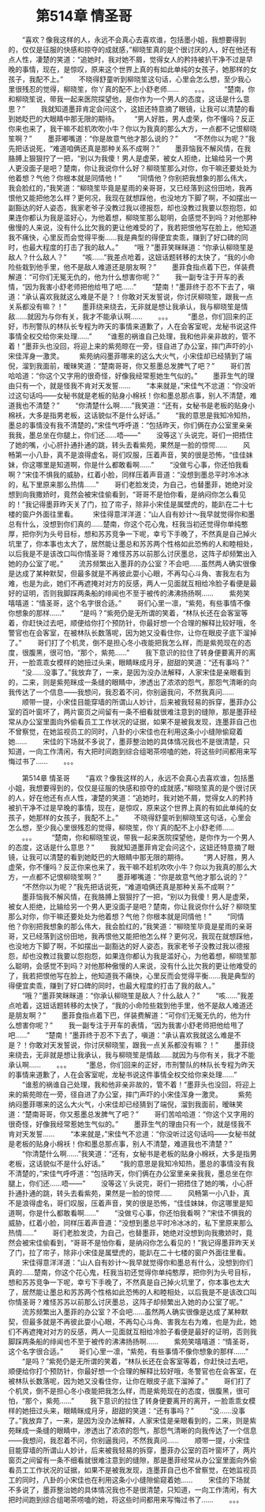 # 　　第514章 情圣哥
　　“喜欢？像我这样的人，永远不会真心去喜欢谁，包括墨小姐，我想要得到的，仅仅是征服的快感和掠夺的成就感，”柳晓笙真的是个很讨厌的人，好在他还有点人性，凄楚的笑道：“追她时，我对她不屑，觉得女人的矜持被扒干净不过是早晚的事情，现在，是惊叹，原来这个世界上真的有如此单纯的女孩子，她那样的女孩子，我配不上。”
　　不晓得舒童听到柳晓笙这句话，心里会怎么想，至少我心里很残忍的觉得，柳晓笙，你丫真的配不上小舒老师……
　　。。。
　　“楚南，你和柳晓笙说，带我一起来医院探望他，是你作为一个男人的态度，这话是什么意思？”
　　我就知道墨菲肯定会问这个，这妞还特意摘了眼镜，让我可以清楚的看到她眨巴的大眼睛中那无限的期待。
　　“男人好胜，男人虚荣，你不懂吗？反正你来也来了，我干嘛不趁机吹吹小牛？你以为我真的那么大方，一点都不记恨柳晓笙啊？”
　　墨菲嘟嘴道：“你是故意气他才那么说的？”
　　“不然你以为呢？”我先把话说死，“难道咱俩还真是那种关系不成啊？”
　　墨菲恼我不解风情，在我胳膊上狠狠拧了一把，“别以为我傻！男人是虚荣，被女人拒绝，比输给另一个男人更没面子是吧？楚南，你让我说你什么好？柳晓笙那么对你，你干嘛还要处处为他着想？气他？你根本就是同情他！”
　　“同情他？你别把我想象的那么伟大，我会脸红的，”我笑道：“柳晓笙毕竟是星雨的亲哥哥，又已经落到这份田地，我再恨他又能把他怎么样？更何况，我现在就想踩他，也没地方下脚了啊，不如摆出一副豁达的好人姿态，我家老爷子没教过我以德报怨，却也没教过我要以怨抱怨，如果连你都认为我是滥好心，为他着想，柳晓笙那么聪明，会感觉不到吗？对他那种傲慢的人来说，没有什么比欠我的更让他难受的了，我若把恨他写在脸上，他知道我不痛快，心里反而会觉得平衡……我是典型的得便宜卖乖，赚到了好口碑的同时，也最大程度的打击了我的敌人。”
　　“哦？”墨菲笑眯眯道：“你承认柳晓笙是敌人？什么敌人？”
　　“咳……”我差点呛着，这妞话题转移的太快了，“我的小命险些栽到他手里，他不是敌人难道还是朋友啊？”
　　墨菲食指点着下巴，佯装费解道：“可你们无冤无仇的，他为什么想害你呢？”
　　我一副专注于开车的表情，“因为我害小舒老师把他给甩了吧……”
　　“楚南！”墨菲终于忍不下去了，嗔道：“承认喜欢我就这么难是不是？！你敢对天发誓说，你讨厌柳晓笙，跟我一点关系都没有嘛？！”
　　墨菲绕来绕去，无非就是想让我承认，我与柳晓笙是情敌……就因为与你有关，我才不能承认啊……
　　。。。
　　“墨总，你们回来的正好，市刑警队的林队长专程为昨天的事情来道歉了，人在会客室呢，龙秘书说这件事情全权交给你来处理……”
　　“谁惹的祸谁自己处理，我和他非亲非故的，管不着！”墨菲头也没回，将迎上来的紫苑晾在一旁，径自进了办公室，摔门声吓的小宋佳浑身一激灵。
　　紫苑纳闷墨菲哪来的这么大火气，小宋佳却已经猜到了端倪，溜到我面前，暧昧笑道：“楚南哥哥，你又惹墨总发脾气了吧？”
　　哥们苦哈哈道：“你这个又字用的很奇怪，好像我经常惹她生气似的。”
　　墨菲生气的理由只有一个，就是怪我不肯对天发誓……
　　“本来就是，”宋佳气不忿道：“你没听过这句话吗——女秘书就是老板的贴身小棉袄！你和墨总那点事，别人不清楚，难道我也不清楚？”
　　“你清楚什么啊……”我笑道：“还有，女秘书是老板的贴身小棉袄，大多是指男老板，这话貌似不是什么好话。”
　　“我的意思是我知冷知热，墨总的事情没有我不清楚的，”宋佳气呼呼道：“包括昨天，你们俩在办公室里亲亲我我，墨总坐在你腿上，你们还……唔——”
　　没等这丫头说完，哥们一把捂住了她的嘴，小心肝扑通扑通的跳，转头去看紫苑，果然是一脸的惊愕……
　　风畅第一小八卦，真不是浪得虚名，哥们叹服，压着声音，笑的很是恐怖，“佳佳妹妹，你这哪里是知道啊，你是什么都敢看啊……”
　　“没做亏心事，你还怕我看啊？”宋佳不惧我的威胁，红着小脸，同样压着声音道：“没想到墨总平时冷冰冰的，私下里原来那么热情……”
　　哥们老脸发烫，为自己，也替墨菲，她绝对没想到向我撒娇时，竟然会被宋佳偷看到，“哥哥不是怕你看，是纳闷你怎么看见的！”我记得墨菲昨天关了门，拉了帘子，除非小宋佳是属壁虎的，能趴在二十七楼的窗户外面往里看。
　　宋佳得意洋洋道：“山人自有妙计～我早就觉得你和墨总有什么，没想到你们真的……楚南，你这个花心鬼，枉我当初还觉得你单纯憨厚，把你列为头号目标，想和苏苏竞争一下呢，幸亏下手晚了，不然真是自己掉火坑里了，你本事也太大了，居然能让墨总和苏苏两个性格如此恐怖的人和睦相处，以后我是不是该改口叫你情圣哥？难怪苏苏以前那么讨厌墨总，这阵子却频繁出入她的办公室了呢。”
　　流苏频繁出入墨菲的办公室？不会吧……虽然两人确实很像是达成了某种默契，但最多就是不再彼此耍小心眼，不再勾心斗角、害我左右为难，也是为此，她们不再遮掩对对方的反感，两人一见面就互相给冷脸子看便是最好的证明，否则我脚踩两条船的绯闻也不至于被传的沸沸扬扬啊……
　　紫苑笑嘻嘻道：“情圣哥，这个名字很合适。”
　　哥们心里一凛，“紫苑，有些事情不像你想象的那样……”
　　“是吗？”紫苑仍是无所谓的笑着，“林队长还在会客室等着，你赶快过去吧，顺便给你打个预防针，你最好想一个合理的解释比较好哦，冬警官也在会客室，在被林队长数落呢，因为她又没看住你，让你在眼皮子底下溜掉了。”
　　哥们打了个机灵，倒不是担心冬小夜能把我怎么样，而是紫苑现在的态度，很腹黑，很可怕，“那个，紫苑……”
　　我下意识的拉住了转身便要离开的离开，一脸乖乖女模样的她扭过头来，眼睛眯成月牙，甜甜的笑道：“还有事吗？”
　　“没……没事了。”我放弃了，一来，是因为没办法解释，人家宋佳是亲眼看到的，二来，则是紫苑眯成一条缝的眼睛中，渗透出了浓浓的怨气，那怨气清晰的向我传达了一个信息——我想问，我忍着不问，你别逼我问，不然我真问……
　　顺带一提，小宋佳目能穿墙的所谓山人妙计，后来被我轻易的拆穿，墨菲办公室的百叶窗坏了，两片窗页之间留有一条不细看就很难注意到的缝隙，那是墨菲经常从办公室里面向外偷看员工工作状况的证据，如果不是被我发现，连墨菲自己也不曾察觉，在她监视员工的同时，八卦的小宋佳也在利用这条小小缝隙偷窥着她……
　　宋佳的下场就不多说了，墨菲整治她的具体情况我也不是很清楚，只知道，一向工作清闲，有大把时间跑到综合组喝茶唠嗑的她，将这些时间都用来写悔过书了……
　　。。。

　　第514章 情圣哥
　　“喜欢？像我这样的人，永远不会真心去喜欢谁，包括墨小姐，我想要得到的，仅仅是征服的快感和掠夺的成就感，”柳晓笙真的是个很讨厌的人，好在他还有点人性，凄楚的笑道：“追她时，我对她不屑，觉得女人的矜持被扒干净不过是早晚的事情，现在，是惊叹，原来这个世界上真的有如此单纯的女孩子，她那样的女孩子，我配不上。”
　　不晓得舒童听到柳晓笙这句话，心里会怎么想，至少我心里很残忍的觉得，柳晓笙，你丫真的配不上小舒老师……
　　。。。
　　“楚南，你和柳晓笙说，带我一起来医院探望他，是你作为一个男人的态度，这话是什么意思？”
　　我就知道墨菲肯定会问这个，这妞还特意摘了眼镜，让我可以清楚的看到她眨巴的大眼睛中那无限的期待。
　　“男人好胜，男人虚荣，你不懂吗？反正你来也来了，我干嘛不趁机吹吹小牛？你以为我真的那么大方，一点都不记恨柳晓笙啊？”
　　墨菲嘟嘴道：“你是故意气他才那么说的？”
　　“不然你以为呢？”我先把话说死，“难道咱俩还真是那种关系不成啊？”
　　墨菲恼我不解风情，在我胳膊上狠狠拧了一把，“别以为我傻！男人是虚荣，被女人拒绝，比输给另一个男人更没面子是吧？楚南，你让我说你什么好？柳晓笙那么对你，你干嘛还要处处为他着想？气他？你根本就是同情他！”
　　“同情他？你别把我想象的那么伟大，我会脸红的，”我笑道：“柳晓笙毕竟是星雨的亲哥哥，又已经落到这份田地，我再恨他又能把他怎么样？更何况，我现在就想踩他，也没地方下脚了啊，不如摆出一副豁达的好人姿态，我家老爷子没教过我以德报怨，却也没教过我要以怨抱怨，如果连你都认为我是滥好心，为他着想，柳晓笙那么聪明，会感觉不到吗？对他那种傲慢的人来说，没有什么比欠我的更让他难受的了，我若把恨他写在脸上，他知道我不痛快，心里反而会觉得平衡……我是典型的得便宜卖乖，赚到了好口碑的同时，也最大程度的打击了我的敌人。”
　　“哦？”墨菲笑眯眯道：“你承认柳晓笙是敌人？什么敌人？”
　　“咳……”我差点呛着，这妞话题转移的太快了，“我的小命险些栽到他手里，他不是敌人难道还是朋友啊？”
　　墨菲食指点着下巴，佯装费解道：“可你们无冤无仇的，他为什么想害你呢？”
　　我一副专注于开车的表情，“因为我害小舒老师把他给甩了吧……”
　　“楚南！”墨菲终于忍不下去了，嗔道：“承认喜欢我就这么难是不是？！你敢对天发誓说，你讨厌柳晓笙，跟我一点关系都没有嘛？！”
　　墨菲绕来绕去，无非就是想让我承认，我与柳晓笙是情敌……就因为与你有关，我才不能承认啊……
　　。。。
　　“墨总，你们回来的正好，市刑警队的林队长专程为昨天的事情来道歉了，人在会客室呢，龙秘书说这件事情全权交给你来处理……”
　　“谁惹的祸谁自己处理，我和他非亲非故的，管不着！”墨菲头也没回，将迎上来的紫苑晾在一旁，径自进了办公室，摔门声吓的小宋佳浑身一激灵。
　　紫苑纳闷墨菲哪来的这么大火气，小宋佳却已经猜到了端倪，溜到我面前，暧昧笑道：“楚南哥哥，你又惹墨总发脾气了吧？”
　　哥们苦哈哈道：“你这个又字用的很奇怪，好像我经常惹她生气似的。”
　　墨菲生气的理由只有一个，就是怪我不肯对天发誓……
　　“本来就是，”宋佳气不忿道：“你没听过这句话吗——女秘书就是老板的贴身小棉袄！你和墨总那点事，别人不清楚，难道我也不清楚？”
　　“你清楚什么啊……”我笑道：“还有，女秘书是老板的贴身小棉袄，大多是指男老板，这话貌似不是什么好话。”
　　“我的意思是我知冷知热，墨总的事情没有我不清楚的，”宋佳气呼呼道：“包括昨天，你们俩在办公室里亲亲我我，墨总坐在你腿上，你们还……唔——”
　　没等这丫头说完，哥们一把捂住了她的嘴，小心肝扑通扑通的跳，转头去看紫苑，果然是一脸的惊愕……
　　风畅第一小八卦，真不是浪得虚名，哥们叹服，压着声音，笑的很是恐怖，“佳佳妹妹，你这哪里是知道啊，你是什么都敢看啊……”
　　“没做亏心事，你还怕我看啊？”宋佳不惧我的威胁，红着小脸，同样压着声音道：“没想到墨总平时冷冰冰的，私下里原来那么热情……”
　　哥们老脸发烫，为自己，也替墨菲，她绝对没想到向我撒娇时，竟然会被宋佳偷看到，“哥哥不是怕你看，是纳闷你怎么看见的！”我记得墨菲昨天关了门，拉了帘子，除非小宋佳是属壁虎的，能趴在二十七楼的窗户外面往里看。
　　宋佳得意洋洋道：“山人自有妙计～我早就觉得你和墨总有什么，没想到你们真的……楚南，你这个花心鬼，枉我当初还觉得你单纯憨厚，把你列为头号目标，想和苏苏竞争一下呢，幸亏下手晚了，不然真是自己掉火坑里了，你本事也太大了，居然能让墨总和苏苏两个性格如此恐怖的人和睦相处，以后我是不是该改口叫你情圣哥？难怪苏苏以前那么讨厌墨总，这阵子却频繁出入她的办公室了呢。”
　　流苏频繁出入墨菲的办公室？不会吧……虽然两人确实很像是达成了某种默契，但最多就是不再彼此耍小心眼，不再勾心斗角、害我左右为难，也是为此，她们不再遮掩对对方的反感，两人一见面就互相给冷脸子看便是最好的证明，否则我脚踩两条船的绯闻也不至于被传的沸沸扬扬啊……
　　紫苑笑嘻嘻道：“情圣哥，这个名字很合适。”
　　哥们心里一凛，“紫苑，有些事情不像你想象的那样……”
　　“是吗？”紫苑仍是无所谓的笑着，“林队长还在会客室等着，你赶快过去吧，顺便给你打个预防针，你最好想一个合理的解释比较好哦，冬警官也在会客室，在被林队长数落呢，因为她又没看住你，让你在眼皮子底下溜掉了。”
　　哥们打了个机灵，倒不是担心冬小夜能把我怎么样，而是紫苑现在的态度，很腹黑，很可怕，“那个，紫苑……”
　　我下意识的拉住了转身便要离开的离开，一脸乖乖女模样的她扭过头来，眼睛眯成月牙，甜甜的笑道：“还有事吗？”
　　“没……没事了。”我放弃了，一来，是因为没办法解释，人家宋佳是亲眼看到的，二来，则是紫苑眯成一条缝的眼睛中，渗透出了浓浓的怨气，那怨气清晰的向我传达了一个信息——我想问，我忍着不问，你别逼我问，不然我真问……
　　顺带一提，小宋佳目能穿墙的所谓山人妙计，后来被我轻易的拆穿，墨菲办公室的百叶窗坏了，两片窗页之间留有一条不细看就很难注意到的缝隙，那是墨菲经常从办公室里面向外偷看员工工作状况的证据，如果不是被我发现，连墨菲自己也不曾察觉，在她监视员工的同时，八卦的小宋佳也在利用这条小小缝隙偷窥着她……
　　宋佳的下场就不多说了，墨菲整治她的具体情况我也不是很清楚，只知道，一向工作清闲，有大把时间跑到综合组喝茶唠嗑的她，将这些时间都用来写悔过书了……
　　。。。
